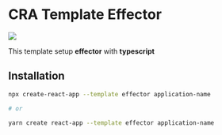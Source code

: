 # CRA Template Effector

[![](https://img.shields.io/badge/feature/slices-1.0-blue)](https://featureslices.dev/v1.0)

This template setup **effector** with **typescript**

## Installation

```bash
npx create-react-app --template effector application-name

# or

yarn create react-app --template effector application-name
```
